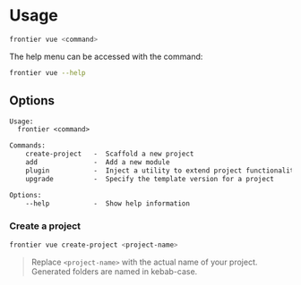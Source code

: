 # Usage

```bash
frontier vue <command>
```

The help menu can be accessed with the command:

```bash
frontier vue --help
```

## Options

```txt
Usage:
  frontier <command>

Commands:
    create-project   -  Scaffold a new project
    add              -  Add a new module
    plugin           -  Inject a utility to extend project functionality
    upgrade          -  Specify the template version for a project

Options:
    --help           -  Show help information
```


### Create a project

```bash
frontier vue create-project <project-name>
```

> Replace `<project-name>` with the actual name of your project. Generated folders are named in kebab-case.
